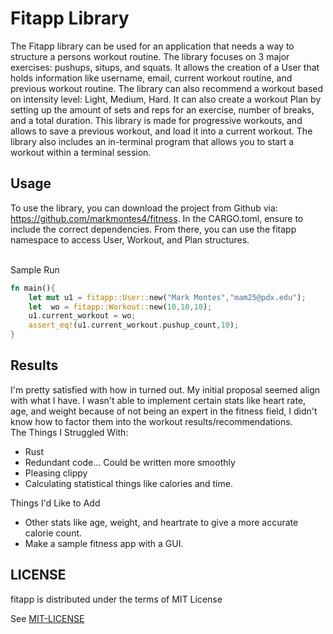 # Fitapp Library
The Fitapp library can be used for an application that needs a way to structure a persons workout routine. The library focuses on 3 major exercises: pushups, situps, and squats. It allows the creation of a User that holds information like username, email, current workout routine, and previous workout routine. The library can also recommend a workout based on intensity level: Light, Medium, Hard. It can also create a workout Plan by setting up the amount of sets and reps for an exercise, number of breaks, and a total duration. This library is made for progressive workouts, and allows to save a previous workout, and load it into a current workout. The library also includes an in-terminal program that allows you to start a workout within a terminal session.

## Usage
To use the library, you can download the project from Github via: https://github.com/markmontes4/fitness. In the CARGO.toml, ensure to include the correct dependencies. From there, you can use the fitapp namespace to access User, Workout, and Plan structures. 

<br/> Sample Run
```Rust
fn main(){
    let mut u1 = fitapp::User::new("Mark Montes","mam25@pdx.edu");
    let  wo = fitapp::Workout::new(10,10,10);
    u1.current_workout = wo;
    assert_eq!(u1.current_workout.pushup_count,10);
}

```

## Results
I'm pretty satisfied with how in turned out. My initial proposal seemed align with what I have. I wasn't able to implement certain stats like heart rate, age, and weight because of not being an expert in the fitness field, I didn't know how to factor them into the workout results/recommendations.
<br/>The Things I Struggled With:
* Rust
* Redundant code... Could be written more smoothly
* Pleasing clippy
* Calculating statistical things like calories and time.

Things I'd Like to Add
* Other stats like age, weight, and heartrate to give a more accurate calorie count.
* Make a sample fitness app with a GUI.



## LICENSE
fitapp is distributed under the terms of MIT License

See [MIT-LICENSE](MIT-LICENSE)